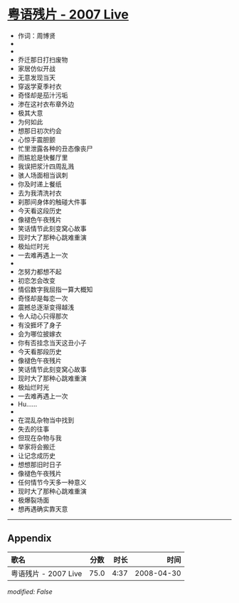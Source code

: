 # [粤语残片 - 2007 Live](https://music.163.com/song?id=65269)

* 作词：周博贤
*
*
* 乔迁那日打扫废物
* 家居仿似开战
* 无意发现当天
* 穿返学夏季衬衣
* 奇怪却是茄汁污垢
* 渗在这衬衣布章外边
* 极其大意
* 为何如此
* 想那日初次约会
* 心惊手震胆颤
* 忙里泄露各种的丑态像丧尸
* 而尴尬是快餐厅里
* 我误把浆汁四周乱溅
* 骇人场面相当讽刺
* 你及时递上餐纸
* 去为我清洗衬衣
* 刹那间身体的触碰大件事
* 今天看这段历史
* 像褪色午夜残片
* 笑话情节此刻变窝心故事
* 现时大了那种心跳难重演
* 极灿烂时光
* 一去难再遇上一次
* 
* 怎努力都想不起
* 初恋怎会改变
* 情侣数字我屈指一算大概知
* 奇怪却是每恋一次
* 震撼总逐渐变得越浅
* 令人动心只得那次
* 有没捱坏了身子
* 会为哪位披嫁衣
* 你有否挂念当天这丑小子
* 今天看那段历史
* 像褪色午夜残片
* 笑话情节此刻变窝心故事
* 现时大了那种心跳难重演
* 极灿烂时光
* 一去难再遇上一次
* Hu……
* 
* 在混乱杂物当中找到
* 失去的往事
* 但现在杂物与我
* 举家将会搬迁
* 让记念成历史
* 想想那旧时日子
* 像褪色午夜残片
* 任何情节今天多一种意义
* 现时大了那种心跳难重演
* 极爆裂场面
* 想再遇确实靠天意


---

## Appendix

|歌名|分数|时长|时间|
|:---|:---:|---:|---:|
|粤语残片 - 2007 Live|75.0|4:37|2008-04-30

*modified: False*